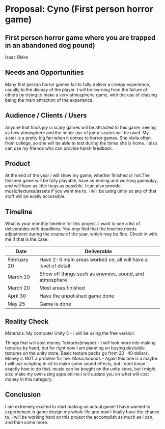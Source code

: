 # Proposal: Cyno (First person horror game)
## First person horror game where you are trapped in an abandoned dog pound)
Isaac Blake

## Needs and Opportunities
Many first person horror games fail to fully deliver a creepy experience, usually to the dismay of the player. I will be learning from the failure of others by trying to make a very atmospheric game, with the use of chasing being the main attraction of the experience. 

## Audience / Clients / Users
Anyone that finds joy in scary games will be attracted to this game, seeing as how atmosphere and the minor use of jump-scares will be used. My sister is a pretty big fan when it comes to horror games. She visits often from college, so she will be able to test during the times she is home. I also can use my friends who can provide harsh feedback.

## Product
At the end of the year I will show my game, whether finished or not.The finished game will be fully playable, have an ending and working gameplay, and will have as little bugs as possible. I can also provide music/textures/assets if you want me to. I will be using unity so any of that stuff will be easily accessible.

## Timeline
What is your monthly timeline for this project. I want to see a list of
deliverables with deadlines. You may find that the timeline needs adjustment
during the course of the year, which may be fine. Check in with me if that is
the case. 

| Date          | Deliverable   |
| ------------- | ------------- |
| February 20   | Have 2-3 main areas worked on, all will have a level of detail |
| March 10      | Show off things such as enemies, sound, and atmosphere |
| March 20      | Most areas finished|
| April 30      | Have the unpolished game done|
| May 25        | Game is done|

## Reality Check
Materials:
  My computer
  Unity 5 - I will be using the free version
  
Things that will cost money
  Textures(maybe) - I will look more into making textures by hand, but for right now I am planning on buying desirable textures on the                    unity store. Basic texture packs go from 20 -40 dollars. Money is NOT a problem for me.
  Music/sounds - Again this one is a maybe. I will use scripting in c# to make some sound effects, but i dont know exactly how to do                    that. music can be bought on the unity store, but i might also make my own using apps online.I will update you on                     what will cost money in this category. 

## Conclusion
I am extremely excited to start making an actual game! I have wanted to experiement in game design my whole life and now I finally have the chance to. I will be working hard on this project the accomplish as much as I can, and then some more.
